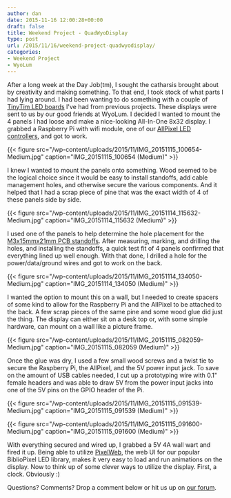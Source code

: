 ```yaml
---
author: dan
date: 2015-11-16 12:00:28+00:00
draft: false
title: Weekend Project - QuadWyoDisplay
type: post
url: /2015/11/16/weekend-project-quadwyodisplay/
categories:
- Weekend Project
- WyoLum
---
```


After a long week at the Day Job(tm), I sought the catharsis brought about by creativity and making something. To that end, I took stock of what parts I had lying around. I had been wanting to do something with a couple of [TinyTim LED boards](http://www.seeedstudio.com/depot/TinyTiM-LED-board-p-2392.html) I've had from previous projects. These displays were sent to us by our good friends at WyoLum. I decided I wanted to mount the 4 panels I had loose and make a nice-looking All-In-One 8x32 display. I grabbed a Raspberry Pi with wifi module, one of our [AllPixel LED controllers](/allpixel/), and got to work.

{{< figure src="/wp-content/uploads/2015/11/IMG_20151115_100654-Medium.jpg" caption="IMG_20151115_100654 (Medium)" >}}

<!-- more -->

I knew I wanted to mount the panels onto something. Wood seemed to be the logical choice since it would be easy to install standoffs, add cable management holes, and otherwise secure the various components. And it helped that I had a scrap piece of pine that was the exact width of 4 of these panels side by side.

{{< figure src="/wp-content/uploads/2015/11/IMG_20151114_115632-Medium.jpg" caption="IMG_20151114_115632 (Medium)" >}}

I used one of the panels to help determine the hole placement for the [M3x15mmx21mm PCB standoffs](http://www.amazon.com/gp/product/B00NPZCP2I). After measuring, marking, and drilling the holes, and installing the standoffs, a quick test fit of 4 panels confirmed that everything lined up well enough. With that done, I drilled a hole for the power/data/ground wires and got to work on the back.

{{< figure src="/wp-content/uploads/2015/11/IMG_20151114_134050-Medium.jpg" caption="IMG_20151114_134050 (Medium)" >}}

I wanted the option to mount this on a wall, but I needed to create spacers of some kind to allow for the Raspberry Pi and the AllPixel to be attached to the back. A few scrap pieces of the same pine and some wood glue did just the thing. The display can either sit on a desk top or, with some simple hardware, can mount on a wall like a picture frame.

{{< figure src="/wp-content/uploads/2015/11/IMG_20151115_082059-Medium.jpg" caption="IMG_20151115_082059 (Medium)" >}}

Once the glue was dry, I used a few small wood screws and a twist tie to secure the Raspberry Pi, the AllPixel, and the 5V power input jack. To save on the amount of USB cables needed, I cut up a prototyping wire with 0.1" female headers and was able to draw 5V from the power input jacks into one of the 5V pins on the GPIO header of the Pi.

{{< figure src="/wp-content/uploads/2015/11/IMG_20151115_091539-Medium.jpg" caption="IMG_20151115_091539 (Medium)" >}}

{{< figure src="/wp-content/uploads/2015/11/IMG_20151115_091600-Medium.jpg" caption="IMG_20151115_091600 (Medium)" >}}

With everything secured and wired up, I grabbed a 5V 4A wall wart and fired it up. Being able to utilize [PixelWeb](/2015/11/02/announcing-pixelweb-and-bibliopixel-2-0/), the web UI for our popular BiblioPixel LED library, makes it very easy to load and run animations on the display. Now to think up of some clever ways to utilize the display. First, a clock. Obviously :)

Questions? Comments? Drop a comment below or hit us up on [our forum](http://forum.maniacallabs.com/index.php).


